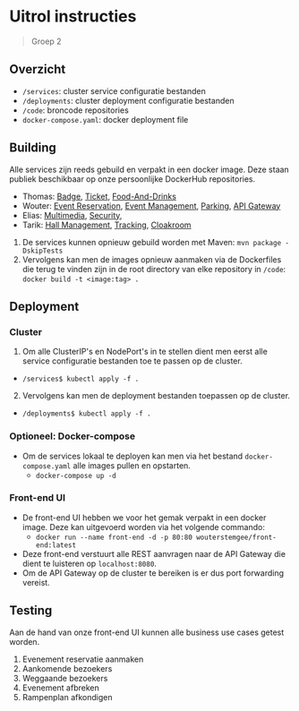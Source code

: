 # Uitrol instructies
> Groep 2
## Overzicht
- `/services`: cluster service configuratie bestanden
- `/deployments`: cluster deployment configuratie bestanden
- `/code`: broncode repositories
- `docker-compose.yaml`: docker deployment file

## Building
Alle services zijn reeds gebuild en verpakt in een docker image. Deze staan publiek beschikbaar op onze persoonlijke DockerHub repositories.
- Thomas:
[Badge](https://hub.docker.com/r/thomasdevriese/badge),
[Ticket](https://hub.docker.com/r/thomasdevriese/ticket),
[Food-And-Drinks](https://hub.docker.com/r/thomasdevriese/food-and-drinks)
- Wouter: 
[Event Reservation](https://hub.docker.com/r/wouterstemgee/event-reservation), 
[Event Management](https://hub.docker.com/r/wouterstemgee/event-management), 
[Parking](https://hub.docker.com/r/wouterstemgee/parking), 
[API Gateway](https://hub.docker.com/r/wouterstemgee/api-gateway)
- Elias:
[Multimedia](https://hub.docker.com/r/ebout/multimedia),
[Security](https://hub.docker.com/r/ebout/security),
- Tarik:
[Hall Management](https://hub.docker.com/r/tarikatac/hallmanagement),
[Tracking](https://hub.docker.com/r/tarikatac/tracking),
[Cloakroom](https://hub.docker.com/r/tarikatac/cloakroom)

1. De services kunnen opnieuw gebuild worden met Maven: `mvn package -DskipTests`
2. Vervolgens kan men de images opnieuw aanmaken via de Dockerfiles die terug te vinden zijn in de root directory van elke repository in `/code`: `docker build -t <image:tag> .`

## Deployment
### Cluster
1. Om alle ClusterIP's en NodePort's in te stellen dient men eerst alle service configuratie bestanden toe te passen op de cluster.
  - `/services$ kubectl apply -f .`
2. Vervolgens kan men de deployment bestanden toepassen op de cluster.
  - `/deployments$ kubectl apply -f .`

### Optioneel: Docker-compose
- Om de services lokaal te deployen kan men via het bestand `docker-compose.yaml` alle images pullen en opstarten.
  - `docker-compose up -d`
  
### Front-end UI
- De front-end UI hebben we voor het gemak verpakt in een docker image. Deze kan uitgevoerd worden via het volgende commando:
  - `docker run --name front-end -d -p 80:80 wouterstemgee/front-end:latest`
- Deze front-end verstuurt alle REST aanvragen naar de API Gateway die dient te luisteren op `localhost:8080`. 
- Om de API Gateway op de cluster te bereiken is er dus port forwarding vereist.

## Testing
Aan de hand van onze front-end UI kunnen alle business use cases getest worden.
1. Evenement reservatie aanmaken
2. Aankomende bezoekers
3. Weggaande bezoekers
4. Evenement afbreken
5. Rampenplan afkondigen

